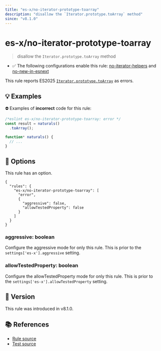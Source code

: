 ```yaml
---
title: "es-x/no-iterator-prototype-toarray"
description: "disallow the `Iterator.prototype.toArray` method"
since: "v8.1.0"
---
```


# es-x/no-iterator-prototype-toarray
> disallow the `Iterator.prototype.toArray` method

- ✅ The following configurations enable this rule: [no-iterator-helpers] and [no-new-in-esnext]

This rule reports ES2025 [`Iterator.prototype.toArray`](https://github.com/tc39/proposal-iterator-helpers) as errors.

## 💡 Examples

⛔ Examples of **incorrect** code for this rule:

<eslint-playground type="bad">

```js
/*eslint es-x/no-iterator-prototype-toarray: error */
const result = naturals()
  .toArray();

function* naturals() {
  // ...
}
```

</eslint-playground>

## 🔧 Options

This rule has an option.

```jsonc
{
  "rules": {
    "es-x/no-iterator-prototype-toarray": [
      "error",
      {
        "aggressive": false,
        "allowTestedProperty": false
      }
    ]
  }
}
```

### aggressive: boolean

Configure the aggressive mode for only this rule.
This is prior to the `settings['es-x'].aggressive` setting.

### allowTestedProperty: boolean

Configure the allowTestedProperty mode for only this rule.
This is prior to the `settings['es-x'].allowTestedProperty` setting.

## 🚀 Version

This rule was introduced in v8.1.0.

## 📚 References

- [Rule source](https://github.com/eslint-community/eslint-plugin-es-x/blob/master/lib/rules/no-iterator-prototype-toarray.js)
- [Test source](https://github.com/eslint-community/eslint-plugin-es-x/blob/master/tests/lib/rules/no-iterator-prototype-toarray.js)

[no-iterator-helpers]: ../configs/index.md#no-iterator-helpers
[no-new-in-esnext]: ../configs/index.md#no-new-in-esnext
